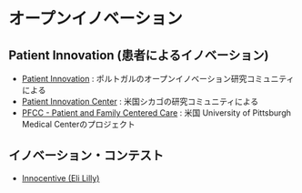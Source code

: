 # オープンイノベーション
## Patient Innovation (患者によるイノベーション)
* [Patient Innovation](https://patient-innovation.com/) : ポルトガルのオープンイノベーション研究コミュニティによる
* [Patient Innovation Center](http://www.patientinnovationcenter.org/) : 米国シカゴの研究コミュニティによる
* [PFCC - Patient and Family Centered Care](http://www.pfcc.org/) : 米国 University of Pittsburgh Medical Centerのプロジェクト

## イノベーション・コンテスト
* [Innocentive (Eli Lilly)](http://www.innocentive.com/)
